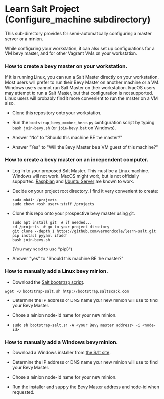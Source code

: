 # Learn Salt Project (Configure_machine subdirectory)

This sub-directory provides for semi-automatically configuring a master server or a minion.

While configuring your workstation, it can also set up configurations for
a VM bevy master, and for other Vagrant VMs on your workstation.

### How to create a bevy master on your workstation.

If it is running Linux, you can run a Salt Master directly on your workstation.
Most users will prefer to run their Bevy Master on another machine or a VM.
Windows users cannot run Salt Master on their workstation.
MacOS users may attempt to run a Salt Master, but that configuration is not supported.
Linux users will probably find it more convenient to run the master on a VM also.


- Clone this repository onto your workstation.

- Run the `bootstrap_bevy_member_here.py` configuration script by typing 
`bash join-bevy.sh` (or `join-bevy.bat` on Windows).

- Answer "No" to "Should this machine BE the master?"

- Answer "Yes" to "Will the Bevy Master be a VM guest of this machine?"

### How to create a bevy master on an independent computer.

- Log in to your proposed Salt Master.
This must be a Linux machine. Windows will not work. MacOS might work,
but is not officially supported. [Raspbian](https://www.raspberrypi.org/downloads/raspbian/)
and [Ubuntu Server](https://www.ubuntu.com/server) are known to work.

- Decide on your project root directory.  I find it very convenient to create:

    ```(bash)
    sudo mkdir /projects
    sudo chown <ssh user>:staff /projects
    ```

- Clone this repo onto your prospective bevy master using git.

    ```(bash)
    sudo apt install git  # if needed...
    cd /projects  # go to your project directory
    git clone --depth 1 https://github.com/vernondcole/learn-salt.git
    pip install pyyaml ifaddr
    bash join-bevy.sh
    ```
    (You may need to use "pip3")

- Answer "yes" to "Should this machine BE the master?"

### How to manually add a Linux bevy minion.

- Download the [Salt bootstrap script](https://bootstrap.saltscack.com).

`wget -O bootstrap-salt.sh http://bootstrap.saltscack.com`

- Determine the IP address or DNS name your new minion will use to find your Bevy Master.

- Chose a minion node-id name for your new minion.

- `sudo sh bootstrap-salt.sh -A <your Bevy master address> -i <node-id>`

### How to manually add a Windows bevy minion.

- Download a Windows installer from [the Salt site](repo.saltstack.com/#windows).

- Determine the IP address or DNS name your new minion will use to find your Bevy Master.

- Chose a minion node-id name for your new minion.

- Run the installer and supply the Bevy Master address and node-id when requested.
